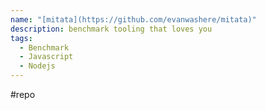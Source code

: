 ```yaml
---
name: "[mitata](https://github.com/evanwashere/mitata)"
description: benchmark tooling that loves you
tags:
  - Benchmark
  - Javascript
  - Nodejs
---
```

#repo